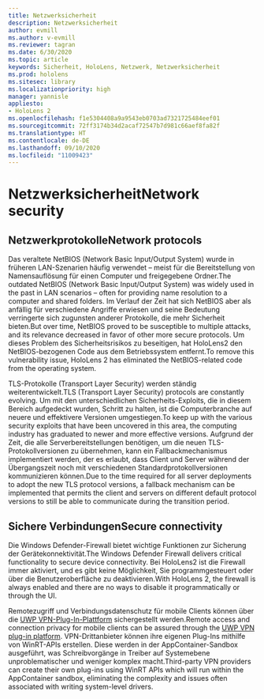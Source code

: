 ```yaml
---
title: Netzwerksicherheit
description: Netzwerksicherheit
author: evmill
ms.author: v-evmill
ms.reviewer: tagran
ms.date: 6/30/2020
ms.topic: article
keywords: Sicherheit, HoloLens, Netzwerk, Netzwerksicherheit
ms.prod: hololens
ms.sitesec: library
ms.localizationpriority: high
manager: yannisle
appliesto:
- HoloLens 2
ms.openlocfilehash: f1e5304408a9a9543eb0703ad7321725484eef01
ms.sourcegitcommit: 72ff3174b34d2acaf72547b7d981c66aef8fa82f
ms.translationtype: HT
ms.contentlocale: de-DE
ms.lasthandoff: 09/10/2020
ms.locfileid: "11009423"
---
```

# <span data-ttu-id="f3c92-104">Netzwerksicherheit</span><span class="sxs-lookup"><span data-stu-id="f3c92-104">Network security</span></span>

## <span data-ttu-id="f3c92-105">Netzwerkprotokolle</span><span class="sxs-lookup"><span data-stu-id="f3c92-105">Network protocols</span></span>

<span data-ttu-id="f3c92-106">Das veraltete NetBIOS (Network Basic Input/Output System) wurde in früheren LAN-Szenarien häufig verwendet – meist für die Bereitstellung von Namensauflösung für einen Computer und freigegebene Ordner.</span><span class="sxs-lookup"><span data-stu-id="f3c92-106">The outdated NetBIOS (Network Basic Input/Output System) was widely used in the past in LAN scenarios – often for providing name resolution to a computer and shared folders.</span></span> <span data-ttu-id="f3c92-107">Im Verlauf der Zeit hat sich NetBIOS aber als anfällig für verschiedene Angriffe erwiesen und seine Bedeutung verringerte sich zugunsten anderer Protokolle, die mehr Sicherheit bieten.</span><span class="sxs-lookup"><span data-stu-id="f3c92-107">But over time, NetBIOS proved to be susceptible to multiple attacks, and its relevance decreased in favor of other more secure protocols.</span></span> <span data-ttu-id="f3c92-108">Um dieses Problem des Sicherheitsrisikos zu beseitigen, hat HoloLens2 den NetBIOS-bezogenen Code aus dem Betriebssystem entfernt.</span><span class="sxs-lookup"><span data-stu-id="f3c92-108">To remove this vulnerability issue, HoloLens 2 has eliminated the NetBIOS-related code from the operating system.</span></span>

<span data-ttu-id="f3c92-109">TLS-Protokolle (Transport Layer Security) werden ständig weiterentwickelt.</span><span class="sxs-lookup"><span data-stu-id="f3c92-109">TLS (Transport Layer Security) protocols are constantly evolving.</span></span> <span data-ttu-id="f3c92-110">Um mit den unterschiedlichen Sicherheits-Exploits, die in diesem Bereich aufgedeckt wurden, Schritt zu halten, ist die Computerbranche auf neuere und effektivere Versionen umgestiegen.</span><span class="sxs-lookup"><span data-stu-id="f3c92-110">To keep up with the various security exploits that have been uncovered in this area, the computing industry has graduated to newer and more effective versions.</span></span> <span data-ttu-id="f3c92-111">Aufgrund der Zeit, die alle Serverbereitstellungen benötigen, um die neuen TLS-Protokollversionen zu übernehmen, kann ein Fallbackmechanismus implementiert werden, der es erlaubt, dass Client und Server während der Übergangszeit noch mit verschiedenen Standardprotokollversionen kommunizieren können.</span><span class="sxs-lookup"><span data-stu-id="f3c92-111">Due to the time required for all server deployments to adopt the new TLS protocol versions, a fallback mechanism can be implemented that permits the client and servers on different default protocol versions to still be able to communicate during the transition period.</span></span>

## <span data-ttu-id="f3c92-112">Sichere Verbindungen</span><span class="sxs-lookup"><span data-stu-id="f3c92-112">Secure connectivity</span></span> 

<span data-ttu-id="f3c92-113">Die Windows Defender-Firewall bietet wichtige Funktionen zur Sicherung der Gerätekonnektivität.</span><span class="sxs-lookup"><span data-stu-id="f3c92-113">The Windows Defender Firewall delivers critical functionality to secure device connectivity.</span></span> <span data-ttu-id="f3c92-114">Bei HoloLens2 ist die Firewall immer aktiviert, und es gibt keine Möglichkeit, Sie programmgesteuert oder über die Benutzeroberfläche zu deaktivieren.</span><span class="sxs-lookup"><span data-stu-id="f3c92-114">With HoloLens 2, the firewall is always enabled and there are no ways to disable it programmatically or through the UI.</span></span>

<span data-ttu-id="f3c92-115">Remotezugriff und Verbindungsdatenschutz für mobile Clients können über die [UWP VPN-Plug-In-Plattform](https://docs.microsoft.com/uwp/api/Windows.Networking.Vpn?view=winrt-19041) sichergestellt werden.</span><span class="sxs-lookup"><span data-stu-id="f3c92-115">Remote access and connection privacy for mobile clients can be assured through the [UWP VPN plug-in platform](https://docs.microsoft.com/uwp/api/Windows.Networking.Vpn?view=winrt-19041).</span></span> <span data-ttu-id="f3c92-116">VPN-Drittanbieter können ihre eigenen Plug-Ins mithilfe von WinRT-APIs erstellen. Diese werden in der AppContainer-Sandbox ausgeführt, was Schreibvorgänge in Treiber auf Systemebene unproblematischer und weniger komplex macht.</span><span class="sxs-lookup"><span data-stu-id="f3c92-116">Third-party VPN providers can create their own plug-ins using WinRT APIs which will run within the AppContainer sandbox, eliminating the complexity and issues often associated with writing system-level drivers.</span></span>
